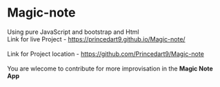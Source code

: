# Magic-note
Using pure JavaScript and bootstrap and Html<br>
Link for live Project - https://princedart9.github.io/Magic-note/ <br>
<br>
Link for Project location - https://github.com/Princedart9/Magic-note <br>
<br>
You are wlecome to contribute for more improvisation in the <b>Magic Note App</b>


